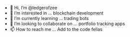 - 👋 Hi, I’m @ledgerofzee
- 👀 I’m interested in ... blockchain development
- 🌱 I’m currently learning ... trading bots
- 💞️ I’m looking to collaborate on ... portfolio tracking apps
- 📫 How to reach me ... Add to the code fellas

<!---
ledgerofzee/ledgerofzee is a ✨ special ✨ repository because its `README.md` (this file) appears on your GitHub profile.
You can click the Preview link to take a look at your changes.
--->
